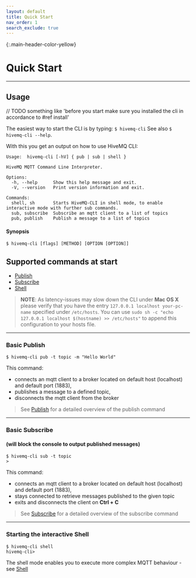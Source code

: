 ```yaml
---
layout: default
title: Quick Start
nav_order: 1
search_exclude: true
---
```


{:.main-header-color-yellow}
# Quick Start
***
## Usage

// TODO something like 'before you start make sure you installed the cli in accordance to #ref install'

The easiest way to start the CLI is by typing:
``` $ hivemq-cli ```
See also ``$ hivemq-cli --help``.

With this you get an output on how to use HiveMQ CLI:
```
Usage:  hivemq-cli [-hV] { pub | sub | shell }

HiveMQ MQTT Command Line Interpreter.

Options:
  -h, --help      Show this help message and exit.
  -V, --version   Print version information and exit.

Commands:
  shell, sh       Starts HiveMQ-CLI in shell mode, to enable interactive mode with further sub commands.
  sub, subscribe  Subscribe an mqtt client to a list of topics
  pub, publish    Publish a message to a list of topics

```

#### Synopsis 
```
$ hivemq-cli [flags] [METHOD] [OPTION [OPTION]]
```

## Supported commands at start

* [Publish](mqtt_commands/publish.md)
* [Subscribe](mqtt_commands/subscribe.md)
* [Shell](05_shell.md) 

> **NOTE**: As latency-issues may slow down the CLI under **Mac OS X** please verify that you have the entry ``127.0.0.1 localhost your-pc-name`` specified under ``/etc/hosts``.
You can use ``sudo sh -c "echo 127.0.0.1 localhost $(hostname) >> /etc/hosts"`` to append this configuration to your hosts file.

***

### Basic Publish

```
$ hivemq-cli pub -t topic -m "Hello World"
```
This command:
* connects an mqtt client to a broker located on default host (localhost) and default port (1883), 
* publishes a message to a defined topic, 
* disconnects the mqtt client from the broker

> See [Publish](03_publish.md) for a detailed overview of the publish command

***

### Basic Subscribe
#### (will block the console to output published messages)

```
$ hivemq-cli sub -t topic
>
```
This command:
* connects an mqtt client to a broker located on default host (localhost) and default port (1883), 
* stays connected to retrieve messages published to the given topic
* exits and disconnects the client on **Ctrl + C** 

> See [Subscribe](04_subscribe.md) for a detailed overview of the subscribe command

***

### Starting the interactive Shell

```
$ hivemq-cli shell
hivemq-cli>
```

The shell mode enables you to execute more complex MQTT behaviour - see [Shell](05_shell.md) 

